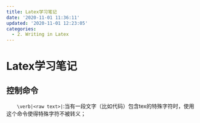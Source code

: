 ```yaml
---
title: Latex学习笔记
date: '2020-11-01 11:36:11'
updated: '2020-11-01 12:23:05'
categories:
  - 2. Writing in Latex
---
```

# Latex学习笔记

## 控制命令

　　`\verb|<raw text>|`:当有一段文字（比如代码）包含tex的特殊字符时，使用这个命令使得特殊字符不被转义；

